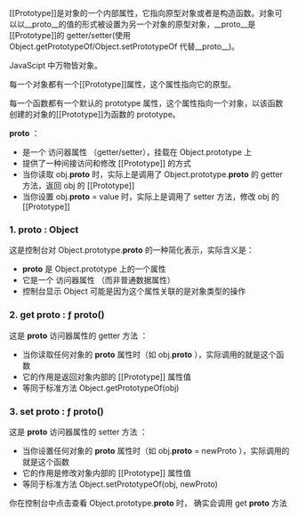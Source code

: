 [[Prototype]]是对象的一个内部属性，它指向原型对象或者是构造函数。对象可以以\_\_proto\_\_的值的形式被设置为另一个对象的原型对象，\_\_proto\_\_是[[Prototype]]的 getter/setter(使用 Object.getPrototypeOf/Object.setPrototypeOf 代替\_\_proto\_\_)。

JavaScipt 中万物皆对象。

每一个对象都有一个[[Prototype]]属性，这个属性指向它的原型。

每一个函数都有一个默认的 prototype 属性，这个属性指向一个对象，以该函数创建的对象的[[Prototype]]为函数的 prototype。

**proto** ：

- 是一个 访问器属性 （getter/setter），挂载在 Object.prototype 上
- 提供了一种间接访问和修改 [[Prototype]] 的方式
- 当你读取 obj.**proto** 时，实际上是调用了 Object.prototype.**proto** 的 getter 方法，返回 obj 的 [[Prototype]]
- 当你设置 obj.**proto** = value 时，实际上是调用了 setter 方法，修改 obj 的 [[Prototype]]

### 1. **proto** : Object

这是控制台对 Object.prototype.**proto** 的一种简化表示，实际含义是：

- **proto** 是 Object.prototype 上的一个属性
- 它是一个 访问器属性 （而非普通数据属性）
- 控制台显示 Object 可能是因为这个属性关联的是对象类型的操作

### 2. get **proto** : ƒ **proto**()

这是 **proto** 访问器属性的 getter 方法 ：

- 当你读取任何对象的 **proto** 属性时（如 obj.**proto** ），实际调用的就是这个函数
- 它的作用是返回对象内部的 [[Prototype]] 属性值
- 等同于标准方法 Object.getPrototypeOf(obj)

### 3. set **proto** : ƒ **proto**()

这是 **proto** 访问器属性的 setter 方法 ：

- 当你设置任何对象的 **proto** 属性时（如 obj.**proto** = newProto ），实际调用的就是这个函数
- 它的作用是修改对象内部的 [[Prototype]] 属性值
- 等同于标准方法 Object.setPrototypeOf(obj, newProto)

你在控制台中点击查看 Object.prototype.**proto** 时， 确实会调用 get **proto** 方法
